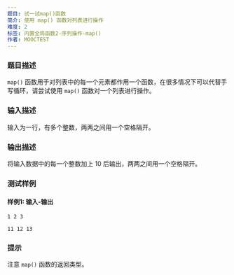 ```yaml
---
题目: 试一试map()函数
简介: 使用 map() 函数对列表进行操作
难度: 2
标签: 内置全局函数2-序列操作-map()
作者: MOOCTEST
---
```


### 题目描述

`map()` 函数用于对列表中的每一个元素都作用一个函数，在很多情况下可以代替手写循环，请尝试使用 `map()` 函数对一个列表进行操作。

### 输入描述

输入为一行，有多个整数，两两之间用一个空格隔开。

### 输出描述

将输入数据中的每一个整数加上 10 后输出，两两之间用一个空格隔开。

### 测试样例

#### 样例1: 输入-输出

```
1 2 3
```

```
11 12 13
```

### 提示

注意 `map()` 函数的返回类型。